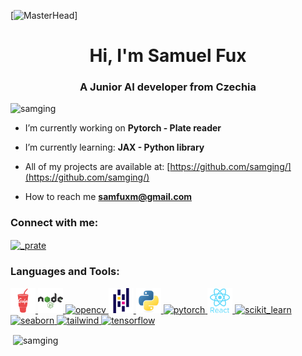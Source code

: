 [![MasterHead](https://external-content.duckduckgo.com/iu/?u=https%3A%2F%2Fc.tenor.com%2F8xfBm36itWQAAAAC%2Fvibing-cat-gif-catjam.gif&f=1&nofb=1&ipt=ad15146f721d10810f2e9f84db1d3e9c6ed7433a3a3032d008ff6edffe8d5be7&ipo=images)]
<h1 align="center">Hi, I'm Samuel Fux</h1>
<h3 align="center">A Junior AI developer from Czechia</h3>

<p align="left"> <img src="https://komarev.com/ghpvc/?username=samging&label=Profile%20views&color=0e75b6&style=flat" alt="samging" /> </p>

- I’m currently working on **Pytorch - Plate reader**

- I’m currently learning: **JAX - Python library**

- All of my projects are available at: [https://github.com/samging/](https://github.com/samging/)

- How to reach me **samfuxm@gmail.com**


<h3 align="left">Connect with me:</h3>
<p align="left">
<a href="https://discord.gg/_prate" target="blank"><img align="center" src="https://raw.githubusercontent.com/rahuldkjain/github-profile-readme-generator/master/src/images/icons/Social/discord.svg" alt="_prate" height="30" width="40" /></a>
</p>

<h3 align="left">Languages and Tools:</h3>
<a href="https://gulpjs.com" target="_blank" rel="noreferrer"> <img src="https://raw.githubusercontent.com/devicons/devicon/master/icons/gulp/gulp-plain.svg" alt="gulp" width="40" height="40"/> </a> 
</a> <a href="https://nodejs.org" target="_blank" rel="noreferrer"> <img src="https://raw.githubusercontent.com/devicons/devicon/master/icons/nodejs/nodejs-original-wordmark.svg" alt="nodejs" width="40" height="40"/> </a> <a href="https://opencv.org/" target="_blank" rel="noreferrer"> <img src="https://www.vectorlogo.zone/logos/opencv/opencv-icon.svg" alt="opencv" width="40" height="40"/> </a> <a href="https://pandas.pydata.org/" target="_blank" rel="noreferrer"> <img src="https://raw.githubusercontent.com/devicons/devicon/2ae2a900d2f041da66e950e4d48052658d850630/icons/pandas/pandas-original.svg" alt="pandas" width="40" height="40"/> </a> <a href="https://www.php.net" target="_blank" rel="noreferrer"> <a href="https://www.python.org" target="_blank" rel="noreferrer"> <img src="https://raw.githubusercontent.com/devicons/devicon/master/icons/python/python-original.svg" alt="python" width="40" height="40"/> </a> <a href="https://pytorch.org/" target="_blank" rel="noreferrer"> <img src="https://www.vectorlogo.zone/logos/pytorch/pytorch-icon.svg" alt="pytorch" width="40" height="40"/> </a> <a href="https://reactjs.org/" target="_blank" rel="noreferrer"> <img src="https://raw.githubusercontent.com/devicons/devicon/master/icons/react/react-original-wordmark.svg" alt="react" width="40" height="40"/> </a>  <a href="https://scikit-learn.org/" target="_blank" rel="noreferrer"> <img src="https://upload.wikimedia.org/wikipedia/commons/0/05/Scikit_learn_logo_small.svg" alt="scikit_learn" width="40" height="40"/> </a> <a href="https://seaborn.pydata.org/" target="_blank" rel="noreferrer"> <img src="https://seaborn.pydata.org/_images/logo-mark-lightbg.svg" alt="seaborn" width="40" height="40"/> </a> <a href="https://tailwindcss.com/" target="_blank" rel="noreferrer"> <img src="https://www.vectorlogo.zone/logos/tailwindcss/tailwindcss-icon.svg" alt="tailwind" width="40" height="40"/> </a> <a href="https://www.tensorflow.org" target="_blank" rel="noreferrer"> <img src="https://www.vectorlogo.zone/logos/tensorflow/tensorflow-icon.svg" alt="tensorflow" width="40" height="40"/> </a> </p>

<p>&nbsp;<img align="center" src="https://github-readme-stats.vercel.app/api?username=samging&show_icons=true&locale=en" alt="samging" /></p>

